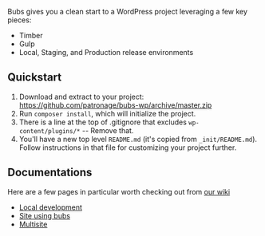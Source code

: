 Bubs gives you a clean start to a WordPress project leveraging a few key pieces:

* Timber
* Gulp
* Local, Staging, and Production release environments

## Quickstart

1. Download and extract to your project: https://github.com/patronage/bubs-wp/archive/master.zip
2. Run `composer install`, which will initialize the project.
3. There is a line at the top of .gitignore that excludes `wp-content/plugins/*` -- Remove that.
4. You'll have a new top level `README.md` (it's copied from `_init/README.md`). Follow instructions in that file for customizing your project further.

## Documentations

Here are a few pages in particular worth checking out from [our wiki](https://github.com/patronage/bubs-wp/wiki)

- [Local development](https://github.com/patronage/bubs-wp/wiki/Local-Development)
- [Site using bubs](https://github.com/patronage/bubs-wp/wiki/Sites-Using-Bubs)
- [Multisite](https://github.com/patronage/bubs-wp/wiki/Multisite)
